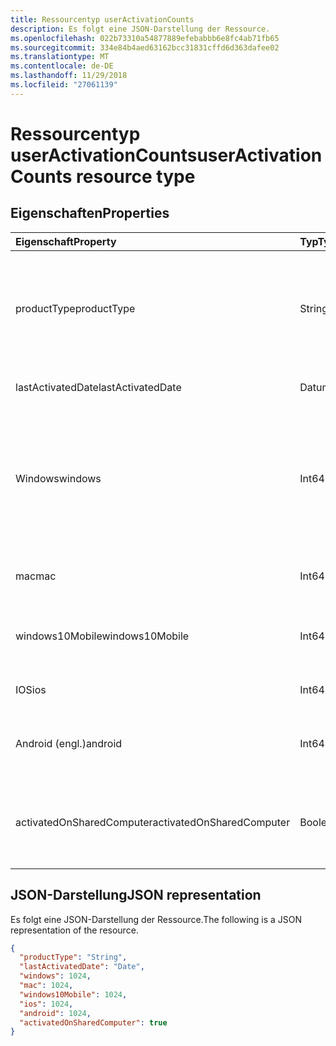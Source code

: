 ```yaml
---
title: Ressourcentyp userActivationCounts
description: Es folgt eine JSON-Darstellung der Ressource.
ms.openlocfilehash: 022b73310a54877889efebabbb6e8fc4ab71fb65
ms.sourcegitcommit: 334e84b4aed63162bcc31831cffd6d363dafee02
ms.translationtype: MT
ms.contentlocale: de-DE
ms.lasthandoff: 11/29/2018
ms.locfileid: "27061139"
---
```

# <a name="useractivationcounts-resource-type"></a><span data-ttu-id="9094b-103">Ressourcentyp userActivationCounts</span><span class="sxs-lookup"><span data-stu-id="9094b-103">userActivationCounts resource type</span></span>

## <a name="properties"></a><span data-ttu-id="9094b-104">Eigenschaften</span><span class="sxs-lookup"><span data-stu-id="9094b-104">Properties</span></span>

| <span data-ttu-id="9094b-105">Eigenschaft</span><span class="sxs-lookup"><span data-stu-id="9094b-105">Property</span></span>          | <span data-ttu-id="9094b-106">Typ</span><span class="sxs-lookup"><span data-stu-id="9094b-106">Type</span></span>   | <span data-ttu-id="9094b-107">Beschreibung</span><span class="sxs-lookup"><span data-stu-id="9094b-107">Description</span></span>                              |
| :---------------- | :----- | ---------------------------------------- |
| <span data-ttu-id="9094b-108">productType</span><span class="sxs-lookup"><span data-stu-id="9094b-108">productType</span></span>       | <span data-ttu-id="9094b-109">String</span><span class="sxs-lookup"><span data-stu-id="9094b-109">String</span></span> | <span data-ttu-id="9094b-110">Produkttyp, beispielsweise "Office 365 ProPlus", "Project-Client" oder "Visio Pro für Office 365".</span><span class="sxs-lookup"><span data-stu-id="9094b-110">The product type, such as "Office 365 ProPlus", "Project Client", or "Visio Pro for Office 365".</span></span> |
| <span data-ttu-id="9094b-111">lastActivatedDate</span><span class="sxs-lookup"><span data-stu-id="9094b-111">lastActivatedDate</span></span> | <span data-ttu-id="9094b-112">Datum</span><span class="sxs-lookup"><span data-stu-id="9094b-112">Date</span></span>   | <span data-ttu-id="9094b-113">Das Datum der neuesten Aktivierung.</span><span class="sxs-lookup"><span data-stu-id="9094b-113">The date of the latest activation.</span></span>       |
| <span data-ttu-id="9094b-114">Windows</span><span class="sxs-lookup"><span data-stu-id="9094b-114">windows</span></span>           | <span data-ttu-id="9094b-115">Int64</span><span class="sxs-lookup"><span data-stu-id="9094b-115">Int64</span></span>  | <span data-ttu-id="9094b-116">Die Anzahl der Aktivierung auf Windows.</span><span class="sxs-lookup"><span data-stu-id="9094b-116">The activation count on Windows.</span></span> <span data-ttu-id="9094b-117">Dieser Wert schließt alle Aktivierung auf einem beliebigen Windows-Computer.</span><span class="sxs-lookup"><span data-stu-id="9094b-117">This number includes every activation on any Windows computer.</span></span> |
| <span data-ttu-id="9094b-118">mac</span><span class="sxs-lookup"><span data-stu-id="9094b-118">mac</span></span>               | <span data-ttu-id="9094b-119">Int64</span><span class="sxs-lookup"><span data-stu-id="9094b-119">Int64</span></span>  | <span data-ttu-id="9094b-120">Die Anzahl der Aktivierung auf Mac OS.</span><span class="sxs-lookup"><span data-stu-id="9094b-120">The activation count on Mac OS.</span></span>          |
| <span data-ttu-id="9094b-121">windows10Mobile</span><span class="sxs-lookup"><span data-stu-id="9094b-121">windows10Mobile</span></span>   | <span data-ttu-id="9094b-122">Int64</span><span class="sxs-lookup"><span data-stu-id="9094b-122">Int64</span></span>  | <span data-ttu-id="9094b-123">Die Aktivierung zählen auf 10 für Windows mobile.</span><span class="sxs-lookup"><span data-stu-id="9094b-123">The activation count on Windows 10 mobile.</span></span> |
| <span data-ttu-id="9094b-124">IOS</span><span class="sxs-lookup"><span data-stu-id="9094b-124">ios</span></span>               | <span data-ttu-id="9094b-125">Int64</span><span class="sxs-lookup"><span data-stu-id="9094b-125">Int64</span></span>  | <span data-ttu-id="9094b-126">Die Anzahl der Aktivierung auf iOS.</span><span class="sxs-lookup"><span data-stu-id="9094b-126">The activation count on iOS.</span></span>             |
| <span data-ttu-id="9094b-127">Android (engl.)</span><span class="sxs-lookup"><span data-stu-id="9094b-127">android</span></span>           | <span data-ttu-id="9094b-128">Int64</span><span class="sxs-lookup"><span data-stu-id="9094b-128">Int64</span></span>  | <span data-ttu-id="9094b-129">Die Anzahl der Aktivierung auf einer Android-Gerät.</span><span class="sxs-lookup"><span data-stu-id="9094b-129">The activation count on an Android device.</span></span>  |
| <span data-ttu-id="9094b-130">activatedOnSharedComputer</span><span class="sxs-lookup"><span data-stu-id="9094b-130">activatedOnSharedComputer</span></span>   | <span data-ttu-id="9094b-131">Boolesch</span><span class="sxs-lookup"><span data-stu-id="9094b-131">Boolean</span></span> | <span data-ttu-id="9094b-132">True, wenn der Benutzer das Produkt auf einem freigegebenen Computer vor verwendet.</span><span class="sxs-lookup"><span data-stu-id="9094b-132">True if the user used the product on a shared computer before.</span></span> |

## <a name="json-representation"></a><span data-ttu-id="9094b-133">JSON-Darstellung</span><span class="sxs-lookup"><span data-stu-id="9094b-133">JSON representation</span></span>

<span data-ttu-id="9094b-134">Es folgt eine JSON-Darstellung der Ressource.</span><span class="sxs-lookup"><span data-stu-id="9094b-134">The following is a JSON representation of the resource.</span></span>

<!-- {
  "blockType": "resource",
  "@odata.type": "microsoft.graph.userActivationCounts"
} -->

```json
{
  "productType": "String", 
  "lastActivatedDate": "Date", 
  "windows": 1024, 
  "mac": 1024, 
  "windows10Mobile": 1024, 
  "ios": 1024, 
  "android": 1024,
  "activatedOnSharedComputer": true 
}
```
